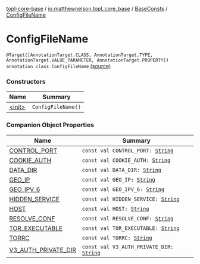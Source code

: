 [topl-core-base](../../../index.md) / [io.matthewnelson.topl_core_base](../../index.md) / [BaseConsts](../index.md) / [ConfigFileName](./index.md)

# ConfigFileName

`@Target([AnnotationTarget.CLASS, AnnotationTarget.TYPE, AnnotationTarget.VALUE_PARAMETER, AnnotationTarget.PROPERTY]) annotation class ConfigFileName` [(source)](https://github.com/05nelsonm/TorOnionProxyLibrary-Android/blob/master/topl-core-base/src/main/java/io/matthewnelson/topl_core_base/BaseConsts.kt#L357)

### Constructors

| Name | Summary |
|---|---|
| [&lt;init&gt;](-init-.md) | `ConfigFileName()` |

### Companion Object Properties

| Name | Summary |
|---|---|
| [CONTROL_PORT](-c-o-n-t-r-o-l_-p-o-r-t.md) | `const val CONTROL_PORT: `[`String`](https://kotlinlang.org/api/latest/jvm/stdlib/kotlin/-string/index.html) |
| [COOKIE_AUTH](-c-o-o-k-i-e_-a-u-t-h.md) | `const val COOKIE_AUTH: `[`String`](https://kotlinlang.org/api/latest/jvm/stdlib/kotlin/-string/index.html) |
| [DATA_DIR](-d-a-t-a_-d-i-r.md) | `const val DATA_DIR: `[`String`](https://kotlinlang.org/api/latest/jvm/stdlib/kotlin/-string/index.html) |
| [GEO_IP](-g-e-o_-i-p.md) | `const val GEO_IP: `[`String`](https://kotlinlang.org/api/latest/jvm/stdlib/kotlin/-string/index.html) |
| [GEO_IPV_6](-g-e-o_-i-p-v_6.md) | `const val GEO_IPV_6: `[`String`](https://kotlinlang.org/api/latest/jvm/stdlib/kotlin/-string/index.html) |
| [HIDDEN_SERVICE](-h-i-d-d-e-n_-s-e-r-v-i-c-e.md) | `const val HIDDEN_SERVICE: `[`String`](https://kotlinlang.org/api/latest/jvm/stdlib/kotlin/-string/index.html) |
| [HOST](-h-o-s-t.md) | `const val HOST: `[`String`](https://kotlinlang.org/api/latest/jvm/stdlib/kotlin/-string/index.html) |
| [RESOLVE_CONF](-r-e-s-o-l-v-e_-c-o-n-f.md) | `const val RESOLVE_CONF: `[`String`](https://kotlinlang.org/api/latest/jvm/stdlib/kotlin/-string/index.html) |
| [TOR_EXECUTABLE](-t-o-r_-e-x-e-c-u-t-a-b-l-e.md) | `const val TOR_EXECUTABLE: `[`String`](https://kotlinlang.org/api/latest/jvm/stdlib/kotlin/-string/index.html) |
| [TORRC](-t-o-r-r-c.md) | `const val TORRC: `[`String`](https://kotlinlang.org/api/latest/jvm/stdlib/kotlin/-string/index.html) |
| [V3_AUTH_PRIVATE_DIR](-v3_-a-u-t-h_-p-r-i-v-a-t-e_-d-i-r.md) | `const val V3_AUTH_PRIVATE_DIR: `[`String`](https://kotlinlang.org/api/latest/jvm/stdlib/kotlin/-string/index.html) |
